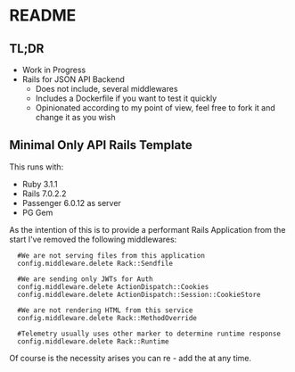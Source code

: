 # README

## TL;DR 
  - Work in Progress
  - Rails for JSON API Backend
    - Does not include, several middlewares
    - Includes a Dockerfile if you want to test it quickly
    - Opinionated according to my point of view, feel free to fork it and change it as you wish

## Minimal Only API Rails Template

This runs with:

* Ruby 3.1.1
* Rails 7.0.2.2
* Passenger 6.0.12 as server
* PG Gem

As the intention of this is to provide a performant Rails Application from the start
I've removed the following middlewares:

```
  #We are not serving files from this application
  config.middleware.delete Rack::Sendfile
  
  #We are sending only JWTs for Auth
  config.middleware.delete ActionDispatch::Cookies
  config.middleware.delete ActionDispatch::Session::CookieStore
  
  #We are not rendering HTML from this service
  config.middleware.delete Rack::MethodOverride
  
  #Telemetry usually uses other marker to determine runtime response
  config.middleware.delete Rack::Runtime
```

Of course is the necessity arises you can re - add the at any time.